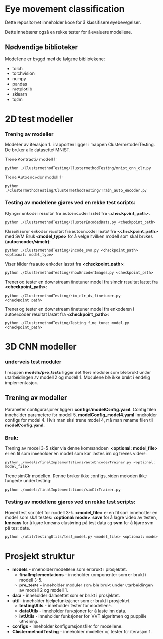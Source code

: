 # Eye movement classification 

Dette repositoryet inneholder kode for å klassifisere øyebevegelser. 

Dette innebærer også en rekke tester for å evaluere modellene.


## Nødvendige biblioteker

Modellene er byggd med de følgene bibliotekene:

- torch
- torchvision
- numpy
- pandas
- matplotlib
- sklearn
- tqdm

# 2D test modeller

### Trening av modeller
Modeller av iterasjon 1. i rapporten ligger i mappen ClustermetoderTesting.
De bruker alle datasettet MNIST.

Trene Kontrastiv modell 1:
```
python ./ClustermethodTesting/ClustermethodTesting/mnist_cnn_clr.py
```

Trene Autoencoder modell 1:
```
python ./ClustermethodTesting/ClustermethodTesting/Train_auto_encoder.py
```

### Testing av modellene gjøres ved en rekke test scripts:

Klynger enkoder resultat fra autoencoder lastet fra **<checkpoint_path>**:
```
python ./ClustermethodTesting/ClusterEncodedData.py <checkpoint_path>
```

Klassifiserer enkoder resultat fra autoencoder lastet fra **<checkpoint_path>** med SVM
Bruk **<model_type>** for å velge hvilken modell som skal brukes **(autoencoder/simclr)**:
```
python ./ClustermethodTesting/Encode_svm.py <checkpoint_path> <optional: model_type>
```

Viser bilder fra auto enkoder lastet fra **<checkpoint_path>**:
```
python ./ClustermethodTesting/showEncoderImages.py <checkpoint_path>
```

Trener og tester en downstream finetuner model fra simclr resultat lastet fra **<checkpoint_path>**:
```
python ./ClustermethodTesting/sim_clr_ds_finetuner.py <checkpoint_path>
```

Trener og tester en downstream finetuner model fra enkoderen i autoencoder resultat lastet fra **<checkpoint_path>**:
```
python ./ClustermethodTesting/Testing_fine_tuned_model.py <checkpoint_path>
```

# 3D CNN modeller 

### underveis test moduler

I mappen **models/pre_tests** ligger det flere moduler som ble brukt under utarbeidingen av modell 2 og modell 1.
Modulene ble ikke brukt i endelig implementasjon.

## Trening av modeller
Parameter configurasjoner ligger i **configs/modelConfig.yaml**. Config filen inneholder parametere for modell 5.
 **modelConfig_model4.yaml** inneholder configs for model 4. Hvis man skal trene model 4, må man rename filen til **modelConfig.yaml**.

### Bruk:

Trening av model 3-5 skjer via denne kommandoen. **<optional: model_file>** er en fil som inneholder en modell som kan lastes inn og trenes videre:

```
python ./models/finalImplementations/autoEncoderTrainer.py <optional: model_file>
```

Trene simClr modellen. Denne bruker ikke configs, siden metoden ikke fungerte under testing:
```
python ./models/finalImplementations/simClrTrainer.py
```

### Testing av modellene gjøres ved en rekke test scripts:

Hoved test scriptet for modell 3-5. **<model_file>** er en fil som inneholder en modell som skal testes:
**<optional: mode>**.  **save** for å lagre video av testen, **kmeans** for å kjøre kmeans clustering på test data og **svm** for å kjøre svm på test data.
```
python ./util/testingUtils/test_model.py <model_file> <optional: mode>
```


# Prosjekt struktur

- **models** - inneholder modellene som er brukt i prosjektet.
    - **finalImplementations** - inneholder komponenter som er brukt i modell 3-5.
    - **pre_tests** - inneholder moduler som ble brukt under utarbeidingen av modell 2 og modell 1.
- **data** - inneholder datasettet som er brukt i prosjektet.
- **util** - inneholder hjelpefunksjoner som er brukt i prosjektet.
    - **testingUtils** - inneholder tester for modellene.
    - **dataUtils** - inneholder funksjoner for å laste inn data.
    - **ivtUtils** - inneholder funksjoner for IVVT algoritmen og puppille uthening.
- **configs** - inneholder konfigurasjonsfiler for modellene.
- **ClustermethodTesting** - inneholder modeller og tester for iterasjon 1.